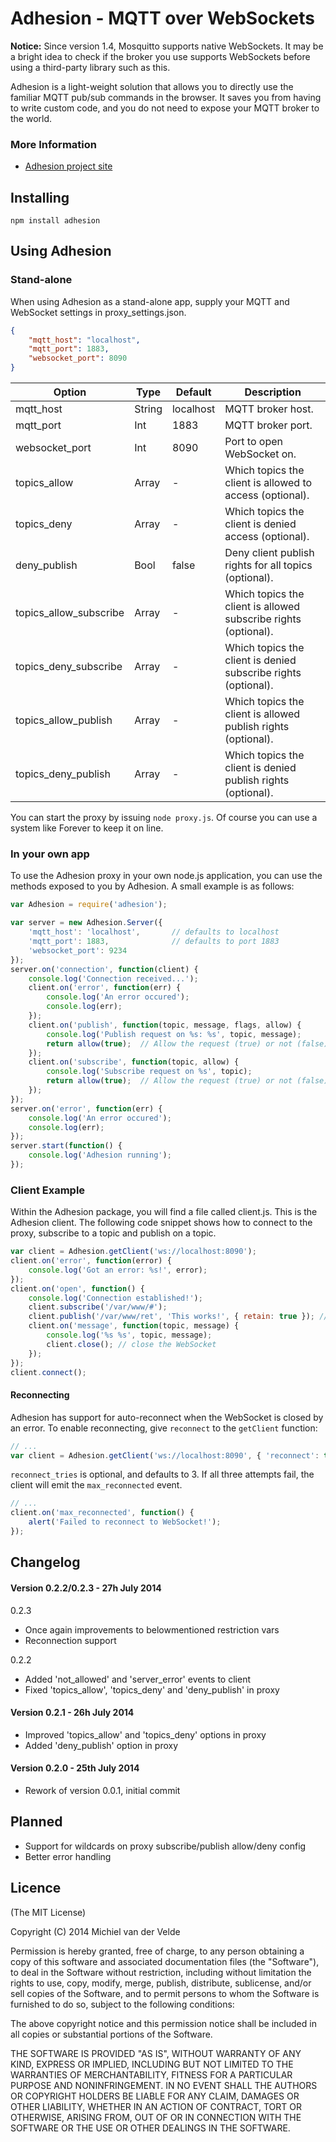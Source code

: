 # Adhesion - MQTT over WebSockets

**Notice:** Since version 1.4, Mosquitto supports native WebSockets. It may be a bright idea to check if the broker you use supports WebSockets before using a third-party library such as this.

Adhesion is a light-weight solution that allows you to directly use the familiar MQTT pub/sub commands in the browser. It saves you from having to write custom code, and you do not need to expose your MQTT broker to the world.

### More Information

* [Adhesion project site](http://adhesion.artofcoding.nl)

## Installing

```npm install adhesion```

## Using Adhesion

### Stand-alone

When using Adhesion as a stand-alone app, supply your MQTT and WebSocket settings in proxy_settings.json.

```json
{
    "mqtt_host": "localhost",
    "mqtt_port": 1883,
    "websocket_port": 8090
}
```

| Option                 | Type   | Default   | Description                                                     |
| -----------------------|--------|-----------| ----------------------------------------------------------------|
| mqtt_host              | String | localhost | MQTT broker host.                                               |
| mqtt_port              | Int    | 1883      | MQTT broker port.                                               |
| websocket_port         | Int    | 8090      | Port to open WebSocket on.                                      |
| topics_allow           | Array  | -         | Which topics the client is allowed to access (optional).        |
| topics_deny            | Array  | -         | Which topics the client is denied access (optional).            |
| deny_publish           | Bool   | false     | Deny client publish rights for all topics (optional).           |
| topics_allow_subscribe | Array  | -         | Which topics the client is allowed subscribe rights (optional). |
| topics_deny_subscribe  | Array  | -         | Which topics the client is denied subscribe rights (optional).  |
| topics_allow_publish   | Array  | -         | Which topics the client is allowed publish rights (optional).   |
| topics_deny_publish    | Array  | -         | Which topics the client is denied publish rights (optional).    |

You can start the proxy by issuing ```node proxy.js```. Of course you can use a system like Forever to keep it on line.

### In your own app

To use the Adhesion proxy in your own node.js application, you can use the methods exposed to you by Adhesion. A small example is as follows:

```js
var Adhesion = require('adhesion');

var server = new Adhesion.Server({
    'mqtt_host': 'localhost',       // defaults to localhost
    'mqtt_port': 1883,              // defaults to port 1883
    'websocket_port': 9234
});
server.on('connection', function(client) {
    console.log('Connection received...');
    client.on('error', function(err) {
        console.log('An error occured');
        console.log(err);
    });
    client.on('publish', function(topic, message, flags, allow) {
        console.log('Publish request on %s: %s', topic, message);
        return allow(true);  // Allow the request (true) or not (false)
    });
    client.on('subscribe', function(topic, allow) {
        console.log('Subscribe request on %s', topic);
        return allow(true);  // Allow the request (true) or not (false)
    });
});
server.on('error', function(err) {
    console.log('An error occured');
    console.log(err);
});
server.start(function() {
    console.log('Adhesion running');
});
```

### Client Example

Within the Adhesion package, you will find a file called client.js. This is the Adhesion client. The following code snippet shows how to connect to the proxy, subscribe to a topic and publish on a topic.

```js
var client = Adhesion.getClient('ws://localhost:8090');
client.on('error', function(error) {
    console.log('Got an error: %s!', error);
});
client.on('open', function() {
    console.log('Connection established!');
    client.subscribe('/var/www/#');
    client.publish('/var/www/ret', 'This works!', { retain: true }); // retain is optional
    client.on('message', function(topic, message) {
        console.log('%s %s', topic, message);
        client.close(); // close the WebSocket
    });
});
client.connect();
```

#### Reconnecting

Adhesion has support for auto-reconnect when the WebSocket is closed by an error. To enable reconnecting, give ```reconnect``` to the ```getClient``` function:

```js
// ...
var client = Adhesion.getClient('ws://localhost:8090', { 'reconnect': true, 'reconnect_tries': 3 });
```

```reconnect_tries``` is optional, and defaults to 3. If all three attempts fail, the client will emit the ```max_reconnected``` event.

```js
// ...
client.on('max_reconnected', function() {
	alert('Failed to reconnect to WebSocket!');
});
```

## Changelog

#### Version 0.2.2/0.2.3 - 27h July 2014

0.2.3
* Once again improvements to belowmentioned restriction vars
* Reconnection support

0.2.2
* Added 'not_allowed' and 'server_error' events to client
* Fixed 'topics_allow', 'topics_deny' and 'deny_publish' in proxy

#### Version 0.2.1 - 26h July 2014

* Improved 'topics_allow' and 'topics_deny' options in proxy
* Added 'deny_publish' option in proxy

#### Version 0.2.0 - 25th July 2014

* Rework of version 0.0.1, initial commit

## Planned

* Support for wildcards on proxy subscribe/publish allow/deny config
* Better error handling

## Licence

(The MIT License)

Copyright (C) 2014 Michiel van der Velde

Permission is hereby granted, free of charge, to any person obtaining a copy of this software and associated documentation files (the "Software"), to deal in the Software without restriction, including without limitation the rights to use, copy, modify, merge, publish, distribute, sublicense, and/or sell copies of the Software, and to permit persons to whom the Software is furnished to do so, subject to the following conditions:

The above copyright notice and this permission notice shall be included in all copies or substantial portions of the Software.

THE SOFTWARE IS PROVIDED "AS IS", WITHOUT WARRANTY OF ANY KIND, EXPRESS OR IMPLIED, INCLUDING BUT NOT LIMITED TO THE WARRANTIES OF MERCHANTABILITY, FITNESS FOR A PARTICULAR PURPOSE AND NONINFRINGEMENT. IN NO EVENT SHALL THE AUTHORS OR COPYRIGHT HOLDERS BE LIABLE FOR ANY CLAIM, DAMAGES OR OTHER LIABILITY, WHETHER IN AN ACTION OF CONTRACT, TORT OR OTHERWISE, ARISING FROM, OUT OF OR IN CONNECTION WITH THE SOFTWARE OR THE USE OR OTHER DEALINGS IN THE SOFTWARE.